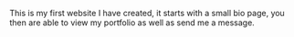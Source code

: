 This is my first website I have created, it starts with a small bio page, you then are able to view my portfolio as well as send me a message.
